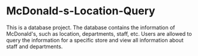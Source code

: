 # McDonald-s-Location-Query

This is a database project.  The database contains the information of McDonald's, such as location, departments, staff, etc.  Users are allowed to query the information for a specific store and view all information about staff and departments.
